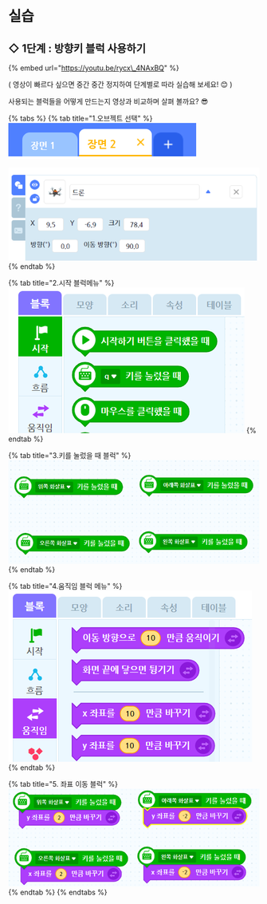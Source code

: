 # 실습

## ◇  1단계 : 방향키 블럭 사용하기

{% embed url="https://youtu.be/rycx\_4NAxBQ" %}

\( 영상이 빠르다 싶으면 중간 중간 정지하여 단계별로 따라 실습해 보세요! 😊 \)  


  
사용되는 블럭들을 어떻게 만드는지 영상과 비교하며 살펴 볼까요? 😎

{% tabs %}
{% tab title="1.오브젝트 선택" %}
![&#xC7A5;&#xBA74; 2&#xB97C; &#xC120;&#xD0DD;&#xD574; &#xC90D;&#xB2C8;&#xB2E4;! \(2&#xCC28;&#xC2DC; &#xC2E4;&#xC2B5;&#xC740; &#xC7A5;&#xBA74; 2&#xC5D0;&#xC11C; &#xC9C4;&#xD589;&#xB429;&#xB2C8;&#xB2E4;\)](../../.gitbook/assets/0.png)

![&#xB4DC;&#xB860; &#xC624;&#xBE0C;&#xC81D;&#xD2B8;&#xB97C; &#xC120;&#xD0DD;&#xD574; &#xC90D;&#xB2C8;&#xB2E4;! \(&#xB4DC;&#xB860;&#xACFC; &#xAD00;&#xB828;&#xB41C; &#xBE14;&#xB7ED; &#xCF54;&#xB529;&#xC740; &#xB4DC;&#xB860; &#xC624;&#xBE0C;&#xC81D;&#xD2B8;&#xB97C; &#xC120;&#xD0DD; &#xD6C4; &#xC9C4;&#xD589;!\)](../../.gitbook/assets/1%20%281%29.png)
{% endtab %}

{% tab title="2.시작 블럭메뉴" %}
![&#xBE14;&#xB7ED; &#xBA54;&#xB274; &#xC911; &#xC81C;&#xC77C; &#xCC98;&#xC74C; &#xC2DC;&#xC791; &#xBE14;&#xB7ED; &#xBA54;&#xB274;&#xB97C; &#xC120;&#xD0DD;&#xD574; &#xC90D;&#xB2C8;&#xB2E4;](../../.gitbook/assets/2%20%281%29.png)
{% endtab %}

{% tab title="3.키를 눌렀을 때 블럭" %}
![&#xD0A4;&#xB97C; &#xB20C;&#xB800;&#xC744; &#xB54C; &#xBE14;&#xB7ED;&#xC744; &#xAC00;&#xC838;&#xC640; &#xC704;,&#xC544;&#xB798;,&#xC624;&#xB978;&#xCABD;,&#xC67C;&#xCABD; 4&#xAC1C;&#xB85C; &#xB9CC;&#xB4E4;&#xC5B4; &#xC90D;&#xB2C8;&#xB2E4;](../../.gitbook/assets/3.png)
{% endtab %}

{% tab title="4.움직임 블럭 메뉴" %}
![&#xC2DC;&#xC791;, &#xD750;&#xB984; &#xBC11;&#xC5D0; &#xC788;&#xB294; &#xC6C0;&#xC9C1;&#xC784; &#xBE14;&#xB7ED; &#xBA54;&#xB274;&#xB97C; &#xC120;&#xD0DD; &#xD569;&#xB2C8;&#xB2E4;](../../.gitbook/assets/4.png)
{% endtab %}

{% tab title="5. 좌표 이동 블럭" %}
![&#xD0A4;&#xB97C; &#xB20C;&#xB800;&#xC744; &#xB54C; &#xBE14;&#xB7ED; &#xC544;&#xB798;&#xC5D0; x,y &#xC88C;&#xD45C; &#xBE14;&#xB7ED;&#xC744; &#xC22B;&#xC790;&#xB97C; &#xBC14;&#xAFB8;&#xC5B4; &#xB123;&#xC5B4; &#xC90D;&#xB2C8;&#xB2E4; ](../../.gitbook/assets/5.png)
{% endtab %}
{% endtabs %}

